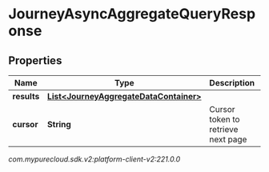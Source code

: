 # JourneyAsyncAggregateQueryResponse


## Properties

| Name | Type | Description | Notes |
| ------------ | ------------- | ------------- | ------------- |
| **results** | [**List&lt;JourneyAggregateDataContainer&gt;**](JourneyAggregateDataContainer) |  |  [optional] |
| **cursor** | **String** | Cursor token to retrieve next page |  [optional] |




_com.mypurecloud.sdk.v2:platform-client-v2:221.0.0_
